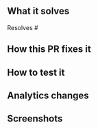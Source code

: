 ## What it solves

Resolves #

## How this PR fixes it

## How to test it

## Analytics changes

## Screenshots
